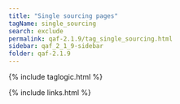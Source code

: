 ```yaml
---
title: "Single sourcing pages"
tagName: single_sourcing
search: exclude
permalink: qaf-2.1.9/tag_single_sourcing.html
sidebar: qaf_2_1_9-sidebar
folder: qaf-2.1.9
---
```

{% include taglogic.html %}

{% include links.html %}
